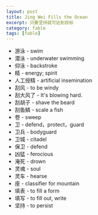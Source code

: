 ```yaml
---
layout: post
title: Jing Wei Fills the Ocean
excerpt: 只要坚持就可达到目标
category: fable
tags: [fable]
---
```


* 游泳 - swim
* 潜泳 - underwater swimming
* 仰泳 - backstroke
* 精 - energy; spirit
* 人工授精 - artificial insemination
* 刮风 - to be windy
* 刮大风了 - It's blowing hard.
* 刮胡子 - shave the beard
* 刮鱼鳞 - scale a fish
* 卷 - sweep
* 卫 - defend，protect，guard
* 卫兵 - bodyguard
* 卫城 - citadel
* 保卫 - defend
* 凶猛 - ferocious
* 淹死 - drown
* 灵魂 - soul
* 灵车 - hearse
* 座 - classifier for mountain
* 填表 - to fill a form
* 填写 - to fill out, write
* 坚持 - to persist
